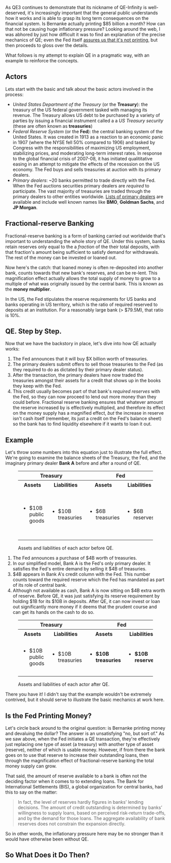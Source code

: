 As QE3 continues to demonstrate that its nickname of QE-Infinity is well-deserved, it's increasingly important that the general public understands how it works and is able to grasp its long term consequences on the financial system. Is Bernanke actually printing $85 billion a month? How can that not be causing huge inflationary pressure? Looking around the web, I was abhored by just how difficult it was to find an explanation of the precise mechanics of QE; even the Fed itself [assures us that it's not printing](http://www.federalreserve.gov/faqs/money_12853.htm), but then proceeds to gloss over the details.

What follows is my attempt to explain QE in a pragmatic way, with an example to reinforce the concepts.

## Actors

Lets start with the basic and talk about the basic actors involved in the process:

* *United States Department of the Treasury* (or the **Treasury**): the treasury of the US federal government tasked with managing its revenue. The Treasury allows US debt to be purchased by a variety of parties by issuing a financial instrument called a a _US Treasury security_ (these are often known as **treasuries**)
* *Federal Reserve System* (or the **Fed**): the central banking system of the United States. It was created in 1913 as a reaction to an economic panic in 1907 (where the NYSE fell 50% compared to 1906) and tasked by Congress with the responsibilities of maximizing US employment, stabilizing prices, and moderating long-term interest rates. In response to the global financial crisis of 2007-08, it has initiated qualititative easing in an attempt to mitigate the effects of the recession on the US economy. The Fed buys and sells treasuries at auction with its primary dealers.
* *Primary dealers*: ~20 banks permitted to trade directly with the Fed. When the Fed auctions securities primary dealers are _required_ to participate. The vast majority of treasuries are traded through the primary dealers to other entities worldwide. [Lists of primary dealers](http://en.wikipedia.org/wiki/Primary_dealer#Current_list) are available and include well known names like **BMO**, **Goldman Sachs**, and **JP Morgan**.

## Fractional-reserve Banking

Fractional-reserve banking is a form of banking carried out worldwide that's important to understanding the whole story of QE. Under this system, banks retain reserves only equal to the a _fraction_ of the their total deposits, with that fraction's amount being sufficient to satisfy demand for withdrawals. The rest of the money can be invested or loaned out.

Now here's the catch: that loaned money is often re-deposited into another bank, counts towards that new bank's reserves, and can be re-lent. This magnification effect actually allows the total supply of money to grow to a multiple of what was originally issued by the central bank. This is known as the **money multiplier**.

In the US, the Fed stipulates the reserve requirements for US banks and banks operating in US territory, which is the ratio of required reserved to deposits at an institution. For a reasonably large bank (> $79.5M), that ratio is 10%.

## QE. Step by Step.

Now that we have the backstory in place, let's dive into how QE actually works:

1. The Fed announces that it will buy $X billion worth of treasuries.
1. The primary dealers submit offers to sell those treasuries to the Fed (as they required to do as dictated by their primary dealer status).
1. After the transaction, the primary dealers have now traded the treasuries amongst their assets for a credit that shows up in the books they keep with the Fed.
1. This credit usually becomes part of that bank's _required reserves_ with the Fed, so they can now proceed to lend out more money than they could before. Fractional reserve banking ensures that whatever amount the reserve increased by is effectively multiplied, and therefore its effect on the money supply has a magnified effect, _but_ the increase in reserve isn't cash itself (remember, its just a credit on the Fed's balance sheet) so the bank has to find liquidity elsewhere if it wants to loan it out.

## Example

Let's throw some numbers into this equation just to illustrate the full effect. We're going to examine the balance sheets of the Treasury, the Fed, and the imaginary primary dealer **Bank A** before and after a round of QE.

<figure>
  <table>
    <tr>
      <th colspan="2">Treasury</th>
      <th colspan="2">Fed</th>
      <th colspan="2">Bank A</th>
    </tr>
    <tr>
      <th>Assets</th>
      <th>Liabilities</th>
      <th>Assets</th>
      <th>Liabilities</th>
      <th>Assets</th>
      <th>Liabilities</th>
    </tr>
    <tr>
      <td>
        <ul>
          <li>$10B public goods</li>
        </ul>
      </td>
      <td>
        <ul>
          <li>$10B treasuries</li>
        </ul>
      </td>
      <td>
        <ul>
          <li>$6B treasuries</li>
        </ul>
      </td>
      <td>
        <ul>
          <li>$6B reserves</li>
        </ul>
      </td>
      <td>
        <ul>
          <li>$1B reserves</li>
          <li>$5B loans</li>
          <li>$4B treasuries</li>
        </ul>
      <td>
        <ul>
          <li>$10B deposits</li>
        </ul>
      </td>
    </tr>
  </table>
  <figcaption>Assets and liabilities of each actor before QE.</figcaption>
</figure>

1. The Fed announces a purchase of $4B worth of treasuries.
1. In our simplified model, Bank A is the Fed's only primary dealer. It satisfies the Fed's entire demand by selling it $4B of treasuries.
1. $4B appears in Bank A's credit column with the Fed. This number counts toward the required reserve which the Fed has mandated as part of its role of central bank.
1. Although not available as cash, Bank A is now sitting on $4B extra worth of reserve. Before QE, it was just satisfying its reserve requirement by holding $1B for its $10B in deposits. After QE, it can now invest or loan out significantly more money if it deems that the prudent course and can get its hands on the cash to do so.

<figure>
  <table>
    <tr>
      <th colspan="2">Treasury</th>
      <th colspan="2">Fed</th>
      <th colspan="2">Bank A</th>
    </tr>
    <tr>
      <th>Assets</th>
      <th>Liabilities</th>
      <th>Assets</th>
      <th>Liabilities</th>
      <th>Assets</th>
      <th>Liabilities</th>
    </tr>
    <tr>
      <td>
        <ul>
          <li>$10B public goods</li>
        </ul>
      </td>
      <td>
        <ul>
          <li>$10B treasuries</li>
        </ul>
      </td>
      <td>
        <ul>
          <li><strong>$10B treasuries</strong></li>
        </ul>
      </td>
      <td>
        <ul>
          <li><strong>$10B reserves</strong></li>
        </ul>
      </td>
      <td>
        <ul>
          <li><strong>$5B reserves</strong></li>
          <li>$5B loans</li>
        </ul>
      <td>
        <ul>
          <li>$10B deposits</li>
        </ul>
      </td>
    </tr>
  </table>
  <figcaption>Assets and liabilities of each actor after QE.</figcaption>
</figure>

There you have it! I didn't say that the example wouldn't be extremely contrived, but it should serve to illustrate the basic mechanics at work here.

## Is the Fed Printing Money?

Let's circle back around to the original question: is Bernanke printing money and devaluing the dollar? The answer is an unsatisfying "no, but sort of." As we saw above, when the Fed initiates a QE transaction, they're effectively just replacing one type of asset (a treasury) with another type of asset (reserve), neither of which is usable money. However, if from there the bank goes on to use that reserve to increase their outstanding loans, then through the magnification effect of fractional-reserve banking the total money supply can grow.

That said, the amount of reserve available to a bank is often not the deciding factor when it comes to to extending loans. The Bank for International Settlements (BIS), a global organization for central banks, had this to say on the matter:

> In fact, the level of reserves hardly figures in banks’ lending decisions. The amount of credit outstanding is determined by banks’ willingness to supply loans, based on perceived risk-return trade-offs, and by the demand for those loans. The aggregate availability of bank reserves does not constrain the expansion directly.

So in other words, the inflationary pressure here may be no stronger than it would have otherwise been without QE.

## So What Does it Do Then?
